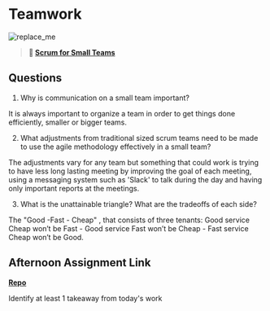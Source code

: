 # Teamwork

![replace_me](https://codeworks.blob.core.windows.net/public/assets/img/illustrations/placeholder.svg)

> **📖 [Scrum for Small Teams](https://codeworksacademy.com/fs-student-guide/resources/wk8-9/02-Scrum-For-Small-Teams)**

## Questions

1. Why is communication on a small team important?

It is always important to organize a team in order to get things done efficiently, smaller or bigger teams.

2. What adjustments from traditional sized scrum teams need to be made to use the agile methodology effectively in a small team?

The adjustments vary for any team but something that could work is trying to have less long lasting meeting by improving the goal of each meeting, using a messaging system such as 'Slack' to talk during the day and having only important reports at the meetings.

3. What is the unattainable triangle? What are the tradeoffs of each side?

The "Good -Fast - Cheap" , that consists of three tenants: Good service Cheap won’t be Fast - Good service Fast won’t be Cheap - Fast service Cheap won’t be Good.
## Afternoon Assignment Link

**[Repo](https://github.com/JoaoLucasMelo/<ASSIGNMENT_REPO>)**

Identify at least 1 takeaway from today's work
